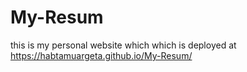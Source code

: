 # My-Resum
this is my personal website which 
which is deployed at https://habtamuargeta.github.io/My-Resum/

